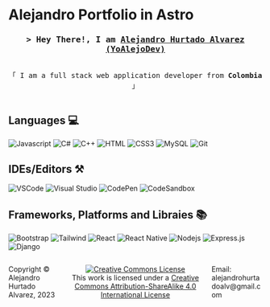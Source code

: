 # Alejandro Portfolio in Astro

<h3 align="center">
        <samp>&gt; Hey There!, I am
                <b><a target="_blank" href="https://alsiam.com">Alejandro Hurtado Alvarez (YoAlejoDev)</a></b>
        </samp>
</h3>

<p align="center"> 
  <samp>
    <br>
    「 I am a full stack web application developer from <b>Colombia</b> 」
    <br>
    <br>
  </samp>
</p>

## Languages 💻

![Javascript](https://img.shields.io/badge/Javascript-F0DB4F?style=for-the-badge&labelColor=black&logo=javascript&logoColor=F0DB4F)
![C#](https://img.shields.io/badge/c%23-%23239120.svg?style=for-the-badge&logo=csharp&logoColor=white)
![C++](https://img.shields.io/badge/c++-%2300599C.svg?style=for-the-badge&logo=c%2B%2B&logoColor=white)
![HTML](https://img.shields.io/badge/HTML5-E34F26?style=for-the-badge&logo=html5&logoColor=white)
![CSS3](https://img.shields.io/badge/CSS3-1572B6?style=for-the-badge&logo=css3&logoColor=white)
![MySQL](https://img.shields.io/badge/mysql-4479A1.svg?style=for-the-badge&logo=mysql&logoColor=white)
![Git](https://img.shields.io/badge/Git-F05032?style=for-the-badge&logo=git&logoColor=white)

## IDEs/Editors ⚒️

![VSCode](https://img.shields.io/badge/Visual_Studio-0078d7?style=for-the-badge&logo=visual%20studio&logoColor=white)
![Visual Studio](https://img.shields.io/badge/Visual%20Studio-5C2D91.svg?style=for-the-badge&logo=visual-studio&logoColor=white)
![CodePen](https://img.shields.io/badge/CodePen-white?style=for-the-badge&logo=codepen&logoColor=black)
![CodeSandbox](https://img.shields.io/badge/Codesandbox-040404?style=for-the-badge&logo=codesandbox&logoColor=DBDBDB)

## Frameworks, Platforms and Libraies 📚

![Bootstrap](https://img.shields.io/badge/Bootstrap-563D7C?style=for-the-badge&logo=bootstrap&logoColor=white)
![Tailwind](https://img.shields.io/badge/Tailwind_CSS-092749?style=for-the-badge&logo=tailwindcss&logoColor=06B6D4&labelColor=000000)
![React](https://img.shields.io/badge/-React-61DBFB?style=for-the-badge&labelColor=black&logo=react&logoColor=61DBFB)
![React Native](https://img.shields.io/badge/React_Native-20232A?style=for-the-badge&logo=react&logoColor=61DAFB)
![Nodejs](https://img.shields.io/badge/Nodejs-3C873A?style=for-the-badge&labelColor=black&logo=node.js&logoColor=3C873A)
![Express.js](https://img.shields.io/badge/Express.js-000000?style=for-the-badge&logo=express&logoColor=white)
![Django](https://img.shields.io/badge/django-%23092E20.svg?style=for-the-badge&logo=django&logoColor=white)

<footer style="display: flex; justofy-content: center; aling-items: center;">
        <p style="float:left; width: 20%;">
        Copyright © Alejandro Hurtado Alvarez, 2023
        </p>
        <p style="float:left; width: 60%; text-align:center;">
                <a rel="license" href="http://creativecommons.org/licenses/by-sa/4.0/"><img alt="Creative Commons License" style="border-width:0" src="https://i.creativecommons.org/l/by-sa/4.0/88x31.png" /></a><br />This work is licensed under a <a rel="license" href="http://creativecommons.org/licenses/by-sa/4.0/">Creative Commons Attribution-ShareAlike 4.0 International License</a>
        </p>
        <p style="float:left; width: 20%;">
        Email: alejandrohurtadoalv@gmail.com
        </p>
</footer>
